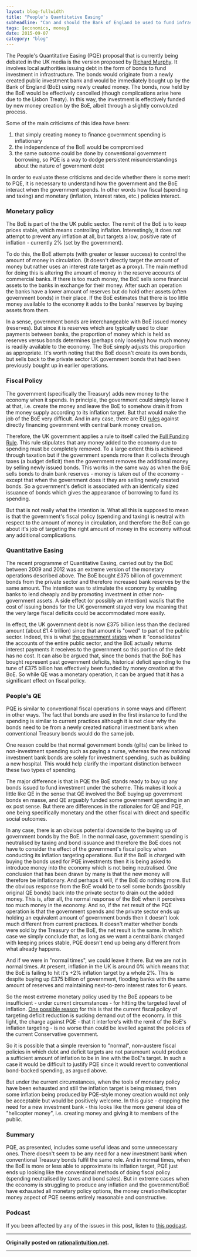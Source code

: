 ```yaml
---
layout: blog-fullwidth
title: "People's Quantitative Easing"
subheadline: "Can and should the Bank of England be used to fund infrastructure and other socially-oriented projects?"
tags: [economics, money]
date: 2015-09-07
category: "blog"
---
```



The People's Quantitative Easing (PQE) proposal that is currently being debated in the UK media is the version proposed by [Richard Murphy](http://www.taxresearch.org.uk/Blog/2015/03/12/how-green-infrastructure-quantitative-easing-would-work/).  It involves local authorities issuing debt in the form of bonds to fund investment in infrastructure. The bonds would originate from a newly created public investment bank and would be immediately bought up by the Bank of England (BoE) using newly created money. The bonds, now held by the BoE would be effectively cancelled (though complications arise here due to the Lisbon Treaty). In this way, the investment is effectively funded by new money creation by the BoE, albeit through a slightly convoluted process.

Some of the main criticisms of this idea have been:

1.	that simply creating money to finance government spending is inflationary
2.	the independence of the BoE would be compromised
3.	the same outcome could be done by conventional government borrowing, so PQE is a way to dodge persistent misunderstandings about the nature of government debt

In order to evaluate these criticisms and decide whether there is some merit to PQE, it is necessary to understand how the government and the BoE interact when the government spends. In other words how fiscal (spending and taxing) and monetary (inflation, interest rates, etc.) policies interact.

<!--more-->

### Monetary policy

The BoE is part of the the UK public sector. The remit of the BoE is to keep prices stable, which means controlling inflation. Interestingly, it does not attempt to prevent any inflation at all, but targets a low, positive rate of inflation - currently 2% (set by the government).

To do this, the BoE attempts (with greater or lesser success) to control the amount of money in circulation. (It doesn't directly target the amount of money but rather uses an interest rate target as a proxy). The main method for doing this is altering the amount of money in the reserve accounts of commercial banks. If there is too much money, the BoE sells some financial assets to the banks in exchange for their money. After such an operation the banks have a lower amount of reserves but do hold other assets (often government bonds) in their place. If the BoE estimates that there is too little money available to the economy it adds to the banks' reserves by buying assets from them.

In a sense, government bonds are interchangeable with BoE issued money (reserves). But since it is reserves which are typically used to clear payments between banks, the proportion of money which is held as reserves versus bonds determines (perhaps only loosely) how much money is readily available to the economy. The BoE simply adjusts this proportion as appropriate. It's worth noting that the BoE doesn't create its own bonds, but sells back to the private sector UK government bonds that had been previously bought up in earlier operations.

### Fiscal Policy

The government (specifically the Treasury) adds new money to the economy when it spends. In principle, the government could simply leave it at that, i.e. create the money and leave the BoE to somehow drain it from the money supply according to its inflation target. But that would make the job of the BoE very difficult. And in any case, there are EU [rules](http://www.lisbon-treaty.org/wcm/the-lisbon-treaty/treaty-on-the-functioning-of-the-european-union-and-comments/part-3-union-policies-and-internal-actions/title-viii-economic-and-monetary-policy/chapter-1-economic-policy/391-article-123.html) against directly financing government with central bank money creation.

Therefore, the UK government applies a rule to itself called the [Full Funding Rule](https://www.gov.uk/government/uploads/system/uploads/attachment_data/file/293078/debt_and_reserves_management_report_2014-15.pdf). This rule stipulates that any money added to the economy due to spending must be completely removed. To a large extent this is achieved through taxation but if the government spends more than it collects through taxes (a budget deficit) then the government removes the additional money by selling newly issued bonds. This works in the same way as when the BoE sells bonds to drain bank reserves - money is taken out of the economy - except that when the government does it they are selling newly created bonds. So a government's deficit is associated with an identically sized issuance of bonds which gives the appearance of  borrowing to fund its spending.

But that is not really what the intention is. What all this is supposed to mean is that the government's fiscal policy (spending and taxing) is neutral with respect to the amount of money in circulation, and therefore the BoE can go about it's job of targeting the right amount of money in the economy without any additional complications. 

### Quantitative Easing

The recent programme of Quantitative Easing, carried out by the BoE between 2009 and 2012 was an extreme version of the monetary operations described above. The BoE bought £375 billion of government bonds from the private sector and therefore increased bank reserves by the same amount. The intention was to stimulate the economy by enabling banks to lend cheaply and by promoting investment in other non-government assets. A side effect (or possibly an intention) was/is that the cost of issuing bonds for the UK government stayed very low meaning that the very large fiscal deficits could be accommodated more easily. 

In effect, the UK government debt is now £375 billion less than the declared amount (about £1.4 trillion) since that amount is "owed" to part of the public sector. Indeed, this is what [the government states](https://www.gov.uk/government/uploads/system/uploads/attachment_data/file/221560/whole_of_government_accounts_31-03-2011.pdf) when it "consolidates" the accounts of the entire public sector, and the BoE actually returns interest payments it receives to the government so this portion of the debt has no cost. It can also be argued that, since the bonds that the BoE has bought represent past government deficits, historical deficit spending to the tune of £375 billion has effectively been funded by money creation at the BoE. So while QE was a monetary operation, it can be argued that it has a significant effect on fiscal policy.

### People's QE

PQE is similar to conventional fiscal operations in some ways and different in other ways. The fact that bonds are used in the first instance to fund the spending is similar to current practices although it is not clear why the bonds need to be from a newly created national investment bank when conventional Treasury bonds would do the same job.

One reason could be that normal government bonds (gilts) can be linked to non-investment spending such as paying a nurse, whereas the new national investment bank bonds are solely for investment spending, such as building a new hospital. This would help clarify the important distinction between these two types of spending.

The major difference is that in PQE the BoE stands ready to buy up any bonds issued to fund investment under the scheme. This makes it look a little like QE in the sense that QE involved the BoE buying up government bonds en masse, and QE arguably funded some government spending in an ex post sense. But there are differences in the rationales for QE and PQE, one being specifically monetary and the other fiscal with direct and specific social outcomes.

In any case, there is an obvious potential downside to the buying up of government bonds by the BoE. In the normal case, government spending is neutralised by taxing and bond issuance and therefore the BoE does not have to consider the effect of the government's fiscal policy when conducting its inflation targeting operations. But if the BoE is charged with buying the bonds used for PQE investments then it is being asked to introduce money into the economy which is not being neutralised. One conclusion that has been drawn by many is that the new money will therefore be inflationary. And perhaps it will, if the BoE do nothing more. But the obvious response from the BoE would be to sell some bonds (possibly original QE bonds) back into the private sector to drain out the added money. This is, after all, the normal response of the BoE when it perceives too much money in the economy. And so, if the net result of the PQE operation is that the government spends and the private sector ends up holding an equivalent amount of government bonds then it doesn't look much different from current practices. It doesn't matter whether bonds were sold by the Treasury or the BoE, the net result is the same. In which case we simply conclude that, as long as we want a central bank charged with keeping prices stable, PQE doesn't end up being any different from what already happens. 

And if we were in "normal times", we could leave it there. But we are not in normal times. At present, inflation in the UK is around 0% which means that the BoE is failing to hit it's +2% inflation target by a whole 2%. This is despite buying up £375 billion of government, flooding banks with the same amount of reserves and maintaining next-to-zero interest rates for 6 years. 

So the most extreme monetary policy used by the BoE appears to be insufficient - under current circumstances - for hitting the targeted level of inflation. [One possible reason](http://www.coppolacomment.com/2015/09/the-real-purpose-of-central-banks.html) for this is that the current fiscal policy of targeting deficit reduction is sucking demand out of the economy. In this light, the charge against PQE - that it interfere's with the remit of the BoE's inflation targeting - is no worse than could be levelled against the policies of the current Conservative government.

So it is possible that a simple reversion to "normal", non-austere fiscal policies in which debt and deficit targets are not paramount would produce a sufficient amount of inflation to be in line with the BoE's target. In such a case it would be difficult to justify PQE since it would revert to conventional bond-backed spending, as argued above.

But under the current circumstances, when the tools of monetary policy have been exhausted and still the inflation target is being missed, then some inflation being produced by PQE-style money creation would not only be acceptable but would be positively welcome. In this guise - dropping the need for a new investment bank - this looks like the more general idea of "helicopter money", i.e. creating money and giving it to members of the public.

### Summary

PQE, as presented, includes some useful ideas and some unnecessary ones. There doesn't seem to be any need for a new investment bank when conventional Treasury bonds fulfil the same role. And in normal times, when the BoE is more or less able to approximate its inflation target, PQE just ends up looking like the conventional methods of doing fiscal policy  (spending neutralised by taxes and bond sales). But in extreme cases when the economy is struggling to produce any inflation and the government/BoE have exhausted all monetary policy options, the money creation/helicopter money aspect of PQE seems entirely reasonable and constructive.

### Podcast

If you been affected by any of the issues in this post, listen to [this podcast](http://www.rationalintuition.net/2015/09/episode-3-qe-or-not-to-qe.html).

_ _ _	


**Originally posted on [rationalintuition.net](http://www.rationalintuition.net/2015/09/peoples-quantitative-easing-pqe.html).**

_ _ _